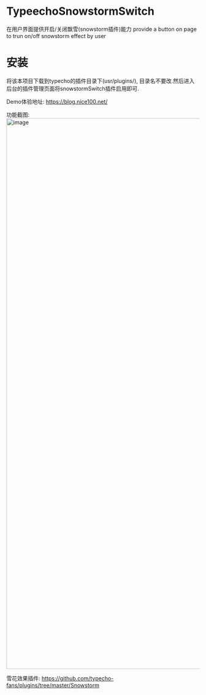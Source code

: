 # TypeechoSnowstormSwitch
在用户界面提供开启/关闭飘雪(snowstorm插件)能力
provide a button on page to trun on/off snowstorm effect by user

# 安装
将该本项目下载到typecho的插件目录下(usr/plugins/), 目录名不要改.然后进入后台的插件管理页面将snowstormSwitch插件启用即可.

Demo体验地址: https://blog.nice100.net/

功能截图:
<img width="1435" alt="image" src="https://user-images.githubusercontent.com/31027010/214362517-443d6d44-7f80-4a73-b521-9b97976da06e.png">

雪花效果插件: https://github.com/typecho-fans/plugins/tree/master/Snowstorm
